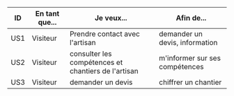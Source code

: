 | ID  | En tant que...        | Je veux...                                   | Afin de...                                  | 
|-----|------------------------|----------------------------------------------|----------------------------------------------|
| US1 |      Visiteur          | Prendre contact avec l'artisan               |  demander un devis, information              |                              
| US2 |         Visiteur       |consulter les compétences et chantiers de l'artisan| m'informer sur ses compétences          |                              
| US3 |         Visiteur               | demander un devis                                              |   chiffrer un chantier                                           |                                
